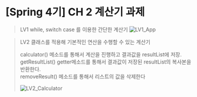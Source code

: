 # [Spring 4기] CH 2 계산기 과제

> LV1 while, switch case 를 이용한 간단한 계산기
> ![LV1_App](https://github.com/user-attachments/assets/42e1bbb4-bd89-4f47-b38f-60fa1e2925a1)

> LV2 클래스를 적용해 기본적인 연산을 수행할 수 있는 계산기
>
> calculator() 메소드를 통해서 계산을 진행하고 결과값을 resultList에 저장.<br>
> getResultList() getter메소드를 통해서 결과값이 저장된 resultList의 복사본을 반환한다.<br>
> removeResult() 메소드를 통해서 리스트의 값을 삭제한다
> 
> ![LV2_Calculator](https://github.com/user-attachments/assets/d29305ad-7592-463e-ab9c-d0c1f03fe25c)
